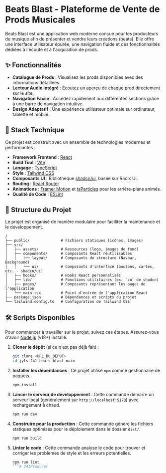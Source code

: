 # Beats Blast - Plateforme de Vente de Prods Musicales

Beats Blast est une application web moderne conçue pour les producteurs de musique afin de présenter et vendre leurs créations (beats). Elle offre une interface utilisateur épurée, une navigation fluide et des fonctionnalités dédiées à l'écoute et à l'acquisition de prods.

## ✨ Fonctionnalités

*   **Catalogue de Prods** : Visualisez les prods disponibles avec des informations détaillées.
*   **Lecteur Audio Intégré** : Écoutez un aperçu de chaque prod directement sur le site.
*   **Navigation Facile** : Accédez rapidement aux différentes sections grâce à une barre de navigation intuitive.
*   **Design Adaptatif** : Une expérience utilisateur optimale sur ordinateur, tablette et mobile.

## 🚀 Stack Technique

Ce projet est construit avec un ensemble de technologies modernes et performantes :

*   **Framework Frontend** : [React](https://react.dev/)
*   **Build Tool** : [Vite](https://vitejs.dev/)
*   **Langage** : [TypeScript](https://www.typescriptlang.org/)
*   **Style** : [Tailwind CSS](https://tailwindcss.com/)
*   **Composants UI** : Bibliothèque [shadcn/ui](https://ui.shadcn.com/), basée sur Radix UI.
*   **Routing** : [React Router](https://reactrouter.com/)
*   **Animations** : [Framer Motion](https://www.framer.com/motion/) et [tsParticles](https://particles.js.org/) pour les arrière-plans animés.
*   **Qualité de Code** : [ESLint](https://eslint.org/)

## 📂 Structure du Projet

Le projet est organisé de manière modulaire pour faciliter la maintenance et le développement.

```
/
├── public/              # Fichiers statiques (icônes, images)
├── src/
│   ├── assets/          # Ressources (logo, images de fond)
│   ├── components/      # Composants React réutilisables
│   │   ├── layout/      # Composants de structure (Navbar, Background)
│   │   └── ui/          # Composants d'interface (boutons, cartes, etc. - shadcn/ui)
│   ├── hooks/           # Hooks React personnalisés
│   ├── lib/             # Fonctions utilitaires (ex: `cn` de shadcn)
│   ├── pages/           # Composants représentant les pages de l'application
│   └── main.tsx         # Point d'entrée de l'application React
├── package.json         # Dépendances et scripts du projet
└── tailwind.config.ts   # Configuration de Tailwind CSS
```

## 🛠️ Scripts Disponibles

Pour commencer à travailler sur le projet, suivez ces étapes. Assurez-vous d'avoir [Node.js](https://nodejs.org/) (v18+) installé.

1.  **Cloner le dépôt** (si ce n'est pas déjà fait) :
    ```bash
    git clone <URL_DU_DEPOT>
    cd jyls-241-beats-blast-main
    ```

2.  **Installer les dépendances** :
    Ce projet utilise `npm` comme gestionnaire de paquets.
    ```bash
    npm install
    ```

3.  **Lancer le serveur de développement** :
    Cette commande démarre un serveur local (généralement sur `http://localhost:5173`) avec rechargement à chaud.
    ```bash
    npm run dev
    ```

4.  **Construire pour la production** :
    Cette commande génère les fichiers statiques optimisés pour le déploiement dans le dossier `dist/`.
    ```bash
    npm run build
    ```

5.  **Linter le code** :
    Cette commande analyse le code pour trouver et corriger les problèmes de style et les erreurs potentielles.
    ```bash
    npm run lint
    ```#   2 4 1 P r o d u c e r  
 